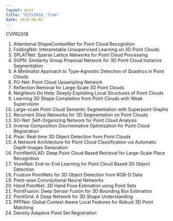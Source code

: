 ```yaml
---
layout: post
title: "ECCV2018, Slam"
date: 2019-08-05
---
```

CVPR2018 
1. Attentional ShapeContextNet for Point Cloud Recognition
2. FoldingNet: Interpretable Unsupervised Learning on 3D Point Clouds 
3. SPLATNet: Sparse Lattice Networks for Point Cloud Processing 
4. SGPN: Similarity Group Proposal Network for 3D Point Cloud Instance Segmentation 
5. A Minimalist Approach to Type-Agnostic Detection of Quadrics in Point Clouds 
6. PU-Net: Point Cloud Upsampling Network 
7. Reflection Removal for Large-Scale 3D Point Clouds 
8. Neighbors Do Help: Deeply Exploiting Local Structures of Point Clouds 
9. Learning 3D Shape Completion from Point Clouds with Weak Supervision 
10. Large-scale Point Cloud Semantic Segmentation with Superpoint Graphs 
11. Recurrent Slice Networks for 3D Segmentation on Point Clouds 
12. SO-Net: Self-Organizing Network for Point Cloud Analysis 
13. Inverse Composition Discriminative Optimization for Point Cloud Registration 
14. Pixar: Real-time 3D Object Detection from Point Clouds 
15. A Network Architecture for Point Cloud Classification via Automatic Depth Images Generation 
16. PointNetVLAD: Deep Point Cloud Based Retrieval for Large-Scale Place Recognition 
17. VoxelNet: End-to-End Learning for Point Cloud Based 3D Object Detection 
18. Frustum PointNets for 3D Object Detection from RGB-D Data 
19. Point-wise Convolutional Neural Networks 
20. Hand PointNet: 3D Hand Pose Estimation using Point Sets 
21. PointFusion: Deep Sensor Fusion for 3D Bounding Box Estimation 
22. PointGrid: A Deep Network for 3D Shape Understanding 
23. PPFNet: Global Context Aware Local Features for Robust 3D Point Matching 
24. Density Adaptive Point Set Registration 
